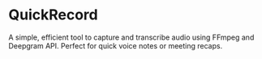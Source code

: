 # QuickRecord
A simple, efficient tool to capture and transcribe audio using FFmpeg and Deepgram API. Perfect for quick voice notes or meeting recaps.
